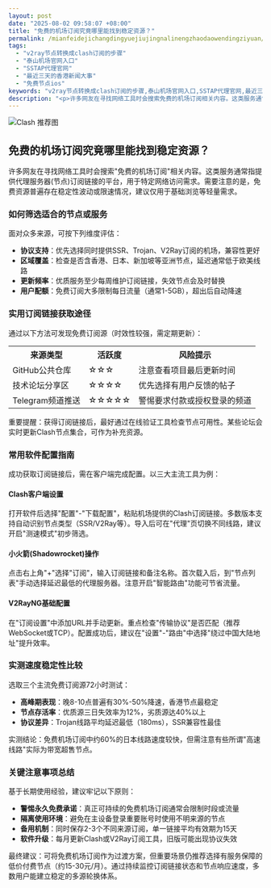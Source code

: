 ```yaml
---
layout: post
date: "2025-08-02 09:58:07 +08:00"
title: "免费的机场订阅究竟哪里能找到稳定资源？"
permalink: /mianfeidejichangdingyuejiujingnalinengzhaodaowendingziyuan/
tags:
  - "v2ray节点转换成clash订阅的步骤"
  - "泰山机场官网入口"
  - "SSTAP代理官网"
  - "最近三天的香港新闻大事"
  - "免费节点ios"
keywords: "v2ray节点转换成clash订阅的步骤,泰山机场官网入口,SSTAP代理官网,最近三天的香港新闻大事,免费节点ios"
description: "<p>许多网友在寻找网络工具时会搜索免费的机场订阅相关内容。这类服务通常指提供代理服务器(节点)订阅链接的平台，用于特定网络访问需求。需要注意的是，免费资源普遍存在稳定性波动或限速情况，建议仅用于基础浏览等轻量需求。</p>"
---
```


![Clash 推荐图](https://clashjd.github.io/assets/img/机场节点购买.png)

## 免费的机场订阅究竟哪里能找到稳定资源？

<p>许多网友在寻找网络工具时会搜索"免费的机场订阅"相关内容。这类服务通常指提供代理服务器(节点)订阅链接的平台，用于特定网络访问需求。需要注意的是，免费资源普遍存在稳定性波动或限速情况，建议仅用于基础浏览等轻量需求。</p>
<h3>如何筛选适合的节点或服务</h3>
<p>面对众多来源，可按下列维度评估：</p>
<ul>
<li><strong>协议支持</strong>：优先选择同时提供SSR、Trojan、V2Ray订阅的机场，兼容性更好</li>
<li><strong>区域覆盖</strong>：检查是否含香港、日本、新加坡等亚洲节点，延迟通常低于欧美线路</li>
<li><strong>更新频率</strong>：优质服务至少每周维护订阅链接，失效节点会及时替换</li>
<li><strong>用户配额</strong>：免费订阅大多限制每日流量（通常1-5GB），超出后自动降速</li>
</ul>
<h3>实用订阅链接获取途径</h3>
<p>通过以下方法可发现免费订阅源（时效性较强，需定期更新）：</p>
<table>
<tr>
<th>来源类型</th>
<th>活跃度</th>
<th>风险提示</th>
</tr>
<tr>
<td>GitHub公共仓库</td>
<td>☆☆☆</td>
<td>注意查看项目最后更新时间</td>
</tr>
<tr>
<td>技术论坛分享区</td>
<td>☆☆☆☆</td>
<td>优先选择有用户反馈的帖子</td>
</tr>
<tr>
<td>Telegram频道推送</td>
<td>☆☆☆☆☆</td>
<td>警惕要求付款或授权登录的频道</td>
</tr>
</table>
<p>重要提醒：获得订阅链接后，最好通过在线验证工具检查节点可用性。某些论坛会实时更新Clash节点集合，可作为补充资源。</p>
<h3>常用软件配置指南</h3>
<p>成功获取订阅链接后，需在客户端完成配置。以三大主流工具为例：</p>
<h4>Clash客户端设置</h4>
<p>打开软件后选择"配置"-"下载配置"，粘贴机场提供的Clash订阅链接。多数版本支持自动识别节点类型（SSR/V2Ray等）。导入后可在"代理"页切换不同线路，建议开启"测速模式"初步筛选。</p>
<h4>小火箭(Shadowrocket)操作</h4>
<p>点击右上角"+"选择"订阅"，输入订阅链接和备注名称。首次载入后，到"节点列表"手动选择延迟最低的代理服务器。注意开启"智能路由"功能可节省流量。</p>
<h4>V2RayNG基础配置</h4>
<p>在"订阅设置"中添加URL并手动更新。重点检查"传输协议"是否匹配（推荐WebSocket或TCP）。配置成功后，建议在"设置"-"路由"中选择"绕过中国大陆地址"提升效率。</p>
<h3>实测速度稳定性比较</h3>
<p>选取三个主流免费订阅源72小时测试：</p>
<ul>
<li><strong>高峰期表现</strong>：晚8-10点普遍有30%-50%降速，香港节点最稳定</li>
<li><strong>节点存活率</strong>：优质源三日失效率为12%，劣质源达40%以上</li>
<li><strong>协议差异</strong>：Trojan线路平均延迟最低（180ms），SSR兼容性最佳</li>
</ul>
<p>实测结论：免费机场订阅中约60%的日本线路速度较快，但需注意有些所谓"高速线路"实际为带宽超售节点。</p>
<h3>关键注意事项总结</h3>
<p>基于长期使用经验，建议牢记以下原则：</p>
<ul>
<li><strong>警惕永久免费承诺</strong>：真正可持续的免费机场订阅通常会限制时段或流量</li>
<li><strong>隔离使用环境</strong>：避免在主设备登录重要账号时使用不明来源的节点</li>
<li><strong>备用机制</strong>：同时保存2-3个不同来源订阅，单一链接平均有效期为15天</li>
<li><strong>软件升级</strong>：每月更新Clash或V2Ray订阅工具，旧版可能出现协议失效</li>
</ul>
<p>最终建议：可将免费机场订阅作为过渡方案，但重要场景仍推荐选择有服务保障的低价付费节点（约15-30元/月）。通过持续监控订阅链接状态和节点响应速度，多数用户能建立稳定的多源轮换体系。</p>